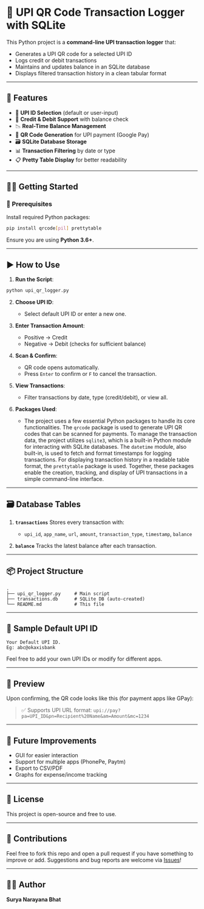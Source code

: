 # 🏦 UPI QR Code Transaction Logger with SQLite

This Python project is a **command-line UPI transaction logger** that:
- Generates a UPI QR code for a selected UPI ID
- Logs credit or debit transactions
- Maintains and updates balance in an SQLite database
- Displays filtered transaction history in a clean tabular format

---

## 📌 Features

- 🔐 **UPI ID Selection** (default or user-input)
- 💸 **Credit & Debit Support** with balance check
- 📉 **Real-Time Balance Management**
- 🧾 **QR Code Generation** for UPI payment (Google Pay)
- 🗃️ **SQLite Database Storage**
- 📊 **Transaction Filtering** by date or type
- 📋 **Pretty Table Display** for better readability

---

## 🧑‍💻 Getting Started

### 🔧 Prerequisites

Install required Python packages:

```bash
pip install qrcode[pil] prettytable
````

Ensure you are using **Python 3.6+**.

---

## ▶️ How to Use

1. **Run the Script**:

```bash
python upi_qr_logger.py
```

2. **Choose UPI ID**:

   * Select default UPI ID or enter a new one.

3. **Enter Transaction Amount**:

   * Positive → Credit
   * Negative → Debit (checks for sufficient balance)

4. **Scan & Confirm**:

   * QR code opens automatically.
   * Press `Enter` to confirm or `F` to cancel the transaction.

5. **View Transactions**:
   * Filter transactions by date, type (credit/debit), or view all.
     
6. **Packages Used**:
   * The project uses a few essential Python packages to handle its core functionalities. The `qrcode` package is used to generate UPI QR codes   that can be scanned for payments. To manage the transaction data, the project utilizes `sqlite3`, which is a built-in Python module for interacting with SQLite databases. The `datetime` module, also built-in, is used to fetch and format timestamps for logging transactions. For displaying transaction history in a readable table format, the `prettytable` package is used. Together, these packages enable the creation, tracking, and display of UPI transactions in a simple command-line interface.


---

## 🗃️ Database Tables

1. **`transactions`**
   Stores every transaction with:

   * `upi_id`, `app_name`, `url`, `amount`, `transaction_type`, `timestamp`, `balance`

2. **`balance`**
   Tracks the latest balance after each transaction.

---

## 📦 Project Structure

```
.
├── upi_qr_logger.py     # Main script
├── transactions.db      # SQLite DB (auto-created)
└── README.md            # This file
```

---

## 📌 Sample Default UPI ID

```text
Your Default UPI ID.
Eg: abc@okaxisbank
```

Feel free to add your own UPI IDs or modify for different apps.

---

## 📸 Preview

Upon confirming, the QR code looks like this (for payment apps like GPay):

> ✅ Supports UPI URL format:
> `upi://pay?pa=UPI_ID&pn=Recipient%20Name&am=Amount&mc=1234`

---

## 🧰 Future Improvements

* GUI for easier interaction
* Support for multiple apps (PhonePe, Paytm)
* Export to CSV/PDF
* Graphs for expense/income tracking

---

## 📄 License

This project is open-source and free to use.

---

## 🤝 Contributions

Feel free to fork this repo and open a pull request if you have something to improve or add. Suggestions and bug reports are welcome via [Issues](https://github.com/Suryabhat/UPI-Transaction-Logger/issues)!

---

## 🙋‍♂️ Author

**Surya Narayana Bhat**

